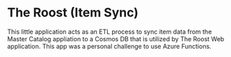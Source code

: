 # The Roost (Item Sync)

This little application acts as an ETL process to sync item data from the Master Catalog appliation to a Cosmos DB that is utilized by The Roost Web application. This app was a personal challenge to use Azure Functions. 